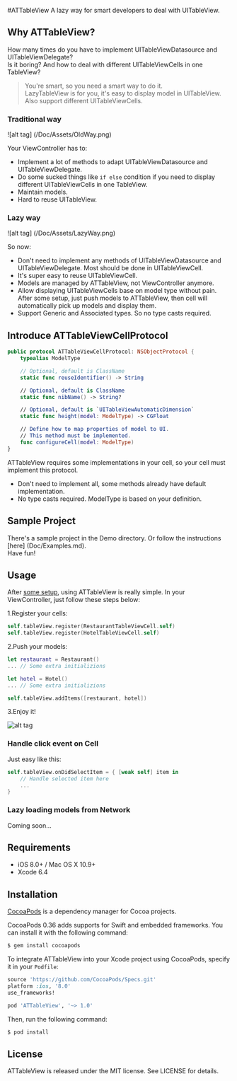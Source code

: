 #ATTableView
A lazy way for smart developers to deal with UITableView.

Why ATTableView?
--------------
How many times do you have to implement UITableViewDatasource and UITableViewDelegate?<br />
Is it boring? And how to deal with different UITableViewCells in one TableView?

> You're smart, so you need a smart way to do it.<br />
LazyTableView is for you, it's easy to display model in UITableView. Also support different UITableViewCells.

### Traditional way
![alt tag] (/Doc/Assets/OldWay.png)

Your ViewController has to:
- Implement a lot of methods to adapt UITableViewDatasource and UITableViewDelegate.
- Do some sucked things like `if else` condition if you need to display different UITableViewCells in one TableView.
- Maintain models.
- Hard to reuse UITableView.

### Lazy way
![alt tag] (/Doc/Assets/LazyWay.png)

So now:
- Don't need to implement any methods of UITableViewDatasource and UITableViewDelegate. Most should be done in UITableViewCell.
- It's super easy to reuse UITableViewCell.
- Models are managed by ATTableView, not ViewController anymore.
- Allow displaying UITableViewCells base on model type without pain. After some setup, just push models to ATTableView, then cell will automatically pick up models and display them.
- Support Generic and Associated types. So no type casts required.

Introduce ATTableViewCellProtocol
--------------
```swift
public protocol ATTableViewCellProtocol: NSObjectProtocol {
    typealias ModelType

    // Optional, default is ClassName
    static func reuseIdentifier() -> String

    // Optional, default is ClassName
    static func nibName() -> String?

    // Optional, default is `UITableViewAutomaticDimension`
    static func height(model: ModelType) -> CGFloat

    // Define how to map properties of model to UI.
    // This method must be implemented.
    func configureCell(model: ModelType)
}
```
ATTableView requires some implementations in your cell, so your cell must implement this protocol.<br />
* Don't need to implement all, some methods already have default implementation.
* No type casts required. ModelType is based on your definition.

Sample Project
--------------
There's a sample project in the Demo directory. Or follow the instructions [here] (Doc/Examples.md).<br />
Have fun!

Usage
--------------
After [some setup](Doc/Examples.md), using ATTableView is really simple. In your ViewController, just follow these steps below:

1.Register your cells:
```swift
self.tableView.register(RestaurantTableViewCell.self)
self.tableView.register(HotelTableViewCell.self)
```
2.Push your models:
```swift
let restaurant = Restaurant()
... // Some extra initializions

let hotel = Hotel()
... // Some extra initializions

self.tableView.addItems([restaurant, hotel])
```

3.Enjoy it!

![alt tag](https://github.com/tuanphung/LazyTableView/blob/master/Doc/Assets/Demo.gif)

### Handle click event on Cell
Just easy like this:
```swift
self.tableView.onDidSelectItem = { [weak self] item in
    // Handle selected item here
    ...
}
```

### Lazy loading models from Network
Coming soon...

Requirements
--------------
- iOS 8.0+ / Mac OS X 10.9+
- Xcode 6.4

Installation
--------------
[CocoaPods](http://cocoapods.org) is a dependency manager for Cocoa projects.

CocoaPods 0.36 adds supports for Swift and embedded frameworks. You can install it with the following command:

```bash
$ gem install cocoapods
```
To integrate ATTableView into your Xcode project using CocoaPods, specify it in your `Podfile`:

```ruby
source 'https://github.com/CocoaPods/Specs.git'
platform :ios, '8.0'
use_frameworks!

pod 'ATTableView', '~> 1.0'
```

Then, run the following command:

```bash
$ pod install
```

License
--------------
ATTableView is released under the MIT license. See LICENSE for details.
